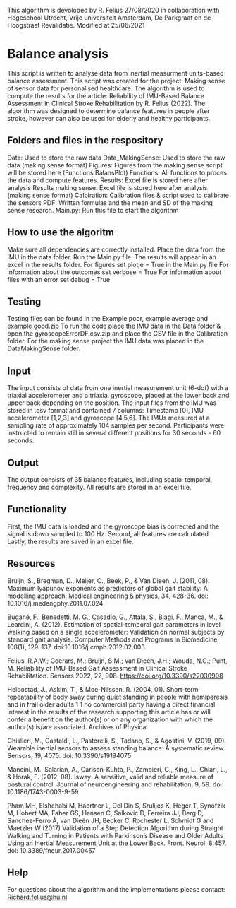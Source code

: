 This algorithm is devoloped by R. Felius 27/08/2020 in collaboration with Hogeschool Utrecht,
Vrije universiteit Amsterdam, De Parkgraaf en de Hoogstraat Revalidatie.
Modified at 25/06/2021

# Balance analysis
This script is written to analyse data from inertial measurment units-based balance assessment.
This script was created for the project: Making sense of sensor data for personalised healthcare.
The algorithm is used to compute the results for the article: Reliability of IMU-Based Balance Assessment in Clinical Stroke Rehabilitation by R. Felius (2022).
The algorithm was designed to determine balance features in people after stroke, however can also be used
for elderly and healthy participants.

## Folders and files in the respository
Data: Used to store the raw data 
Data_MakingSense: Used to store the raw data (making sense format)
Figures: Figures from the making sense script will be stored here (Functions.BalansPlot)
Functions: All functions to proces the data and compute features.
Results: Excel file is stored here after analysis
Results making sense: Excel file is stored here after analysis (making sense format)
Calbiration: Calibration files & script used to calibrate the sensors
PDF: Written formulas and the mean and SD of the making sense research.
Main.py: Run this file to start the algorithm

## How to use the algoritm
Make sure all dependencies are correctly installed.
Place the data from the IMU in the data folder.
Run the Main.py file.
The results will appear in an excel in the results folder.
For figures set plotje = True in the Main.py file
For information about the outcomes set verbose = True
For information about files with an error set debug = True

## Testing
Testing files can be found in the Example poor, example average and example good.zip
To run the code place the IMU data  in the Data folder & open the gyroscopeErrorDF.csv.zip and place the CSV file in the Calibration folder.
For the making sense project the IMU data was placed in the DataMakingSense folder.


## Input
The input consists of data from one inertial measurement unit (6-dof) with a triaxial accelerometer and a triaxial gyroscope,
placed at the lower back and upper back depending on the position.
The input files from the IMU was stored in .csv format and contained 7 columns: Timestamp [0], IMU accelerometer [1,2,3] and gyroscope [4,5,6].
The IMUs measured at a sampling rate of approximately 104 samples per second.
Participants were instructed to remain still in several different positions for 30 seconds - 60 seconds.

## Output
The output consists of 35 balance features, including spatio-temporal, frequency and complexity.
All results are stored in an excel file.

## Functionality
First, the IMU data is loaded and the gyroscope bias is corrected and the signal is down sampled to 100 Hz.
Second, all features are calculated. 
Lastly, the results are saved in an excel file.

## Resources
Bruijn, S., Bregman, D., Meijer, O., Beek, P., & Van Dieen, J. (2011, 08).
Maximum lyapunov exponents as predictors of global gait stability: A
modelling approach. Medical engineering & physics, 34, 428-36. doi:
10.1016/j.medengphy.2011.07.024

Bugané, F., Benedetti, M. G., Casadio, G., Attala, S., Biagi, F., Manca,
M., & Leardini, A. (2012). Estimation of spatial-temporal gait parameters
in level walking based on a single accelerometer: Validation on normal
subjects by standard gait analysis. Computer Methods and Programs in
Biomedicine, 108(1), 129–137. doi:10.1016/j.cmpb.2012.02.003

Felius, R.A.W.; Geerars, M.; Bruijn, S.M.; van Dieën, J.H.; Wouda, N.C.; Punt, M. Reliability of
IMU-Based Gait Assessment in Clinical Stroke Rehabilitation.
Sensors 2022, 22, 908. https://doi.org/10.3390/s22030908

Helbostad, J., Askim, T., & Moe-Nilssen, R. (2004, 01). Short-term repeatability
of body sway during quiet standing in people with hemiparesis and in frail
older adults 1 1 no commercial party having a direct financial interest in
the results of the research supporting this article has or will confer a benefit
on the author(s) or on any organization with which the author(s) is/are
associated. Archives of Physical  

Ghislieri, M., Gastaldi, L., Pastorelli, S., Tadano, S., & Agostini, V. (2019, 09).
Wearable inertial sensors to assess standing balance: A systematic review.
Sensors, 19, 4075. doi: 10.3390/s19194075

Mancini, M., Salarian, A., Carlson-Kuhta, P., Zampieri, C., King, L., Chiari, L.,
& Horak, F. (2012, 08). Isway: A sensitive, valid and reliable measure of
postural control. Journal of neuroengineering and rehabilitation, 9, 59. doi:
10.1186/1743-0003-9-59

Pham MH, Elshehabi M, Haertner L, Del Din S, Srulijes K, Heger T, Synofzik M,
Hobert MA, Faber GS, Hansen C, Salkovic D, Ferreira JJ, Berg D, Sanchez-Ferro Á,
van Dieën JH, Becker C, Rochester L, Schmidt G and Maetzler W (2017) Validation of a
Step Detection Algorithm during Straight Walking and Turning in Patients with
Parkinson’s Disease and Older Adults Using an Inertial Measurement
Unit at the Lower Back. Front. Neurol. 8:457. doi: 10.3389/fneur.2017.00457



## Help
For questions about the algorithm and the implementations please contact: Richard.felius@hu.nl
